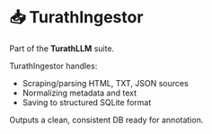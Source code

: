 # 📥 TurathIngestor
Part of the **TurathLLM** suite.

TurathIngestor handles:
- Scraping/parsing HTML, TXT, JSON sources
- Normalizing metadata and text
- Saving to structured SQLite format

Outputs a clean, consistent DB ready for annotation.
